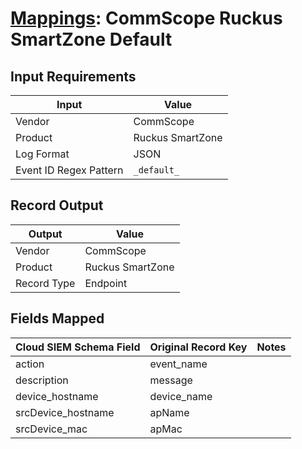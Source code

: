 # [Mappings](README.md): CommScope Ruckus SmartZone Default

## Input Requirements

|Input|Value|
|-----|-----|
|Vendor|CommScope|
|Product|Ruckus SmartZone|
|Log Format|JSON|
|Event ID Regex Pattern|`_default_`|

## Record Output

|Output|Value|
|------|-----|
|Vendor|CommScope|
|Product|Ruckus SmartZone|
|Record Type|Endpoint|

## Fields Mapped

|Cloud SIEM Schema Field|Original Record Key|Notes|
|-----------------------|-------------------|-----|
|action|event_name||
|description|message||
|device_hostname|device_name||
|srcDevice_hostname|apName||
|srcDevice_mac|apMac||

